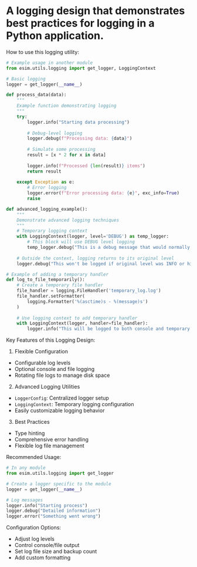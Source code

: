 # A logging design that demonstrates best practices for logging in a Python application.

How to use this logging utility:

```python
# Example usage in another module
from esim.utils.logging import get_logger, LoggingContext

# Basic logging
logger = get_logger(__name__)

def process_data(data):
    """
    Example function demonstrating logging
    """
    try:
        logger.info("Starting data processing")
        
        # Debug-level logging
        logger.debug(f"Processing data: {data}")
        
        # Simulate some processing
        result = [x * 2 for x in data]
        
        logger.info(f"Processed {len(result)} items")
        return result
    
    except Exception as e:
        # Error logging
        logger.error(f"Error processing data: {e}", exc_info=True)
        raise

def advanced_logging_example():
    """
    Demonstrate advanced logging techniques
    """
    # Temporary logging context
    with LoggingContext(logger, level='DEBUG') as temp_logger:
        # This block will use DEBUG level logging
        temp_logger.debug("This is a debug message that would normally be suppressed")
    
    # Outside the context, logging returns to its original level
    logger.debug("This won't be logged if original level was INFO or higher")

# Example of adding a temporary handler
def log_to_file_temporarily():
    # Create a temporary file handler
    file_handler = logging.FileHandler('temporary_log.log')
    file_handler.setFormatter(
        logging.Formatter('%(asctime)s - %(message)s')
    )
    
    # Use logging context to add temporary handler
    with LoggingContext(logger, handler=file_handler):
        logger.info("This will be logged to both console and temporary file")

```

Key Features of this Logging Design:

1. Flexible Configuration
- Configurable log levels
- Optional console and file logging
- Rotating file logs to manage disk space

2. Advanced Logging Utilities
- `LoggerConfig`: Centralized logger setup
- `LoggingContext`: Temporary logging configuration
- Easily customizable logging behavior

3. Best Practices
- Type hinting
- Comprehensive error handling
- Flexible log file management

Recommended Usage:
```python
# In any module
from esim.utils.logging import get_logger

# Create a logger specific to the module
logger = get_logger(__name__)

# Log messages
logger.info("Starting process")
logger.debug("Detailed information")
logger.error("Something went wrong")
```

Configuration Options:
- Adjust log levels
- Control console/file output
- Set log file size and backup count
- Add custom formatting
